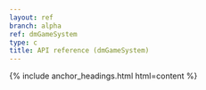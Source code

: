 ```yaml
---
layout: ref
branch: alpha
ref: dmGameSystem
type: c
title: API reference (dmGameSystem)
---
```

{% include anchor_headings.html html=content %}
